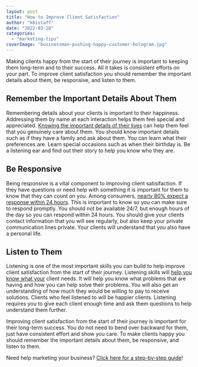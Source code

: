 ```yaml
---
layout: post
title: "How to Improve Client Satisfaction"
author: "kbistaff"
date: "2022-03-28"
categories: 
  - "marketing-tips"
coverImage: "businessman-pushing-happy-customer-hologram.jpg"
---
```


Making clients happy from the start of their journey is important to keeping them long-term and to their success. All it takes is consistent efforts on your part. To improve client satisfaction you should remember the important details about them, be responsive, and listen to them.

## **Remember the Important Details About Them**

Remembering details about your clients is important to their happiness. Addressing them by name at each interaction helps them feel special and appreciated. [Knowing the important details of their lives](https://www.customerexperienceinsight.com/9-things-you-must-remember-about-customers/) can help them feel that you genuinely care about them. You should know important details such as if they have a family and ask about them. You can learn what their preferences are. Learn special occasions such as when their birthday is. Be a listening ear and find out their story to help you know who they are.

## **Be Responsive**

Being responsive is a vital component to improving client satisifaction. If they have questions or need help with something it is important for them to know that they can count on you. Among consumers, [nearly 80% expect a response within 24 hours](https://www.bigleap.com/blog/diy-digital-marketing-what-you-can-do-yourself/). This is important to know so you can make sure to respond promptly. You should not be available 24/7, but enough hours of the day so you can respond within 24 hours. You should give your clients contact information that you will see regularly, but also keep your private communication lines private. Your clients will understand that you also have a personal life.

## **Listen to Them**

Listening is one of the most important skills you can build to help improve client satisfaction from the start of their journey. Listening skills will [help you know what your](https://www.freshworks.com/live-chat-software/guide-to-happy-customers-blog/) client needs. It will help you know what problems that are having and how you can help solve their problems. You will also get an understanding of how much they would be willing to pay to receive solutions. Clients who feel listened to will be happier clients. Listening requires you to give each client enough time and ask them questions to help understand them further.

Improving client satisfaction from the start of their journey is important for their long-term success. You do not need to bend over backward for them, just have consistent effort and show you care. To make clients happy you should remember the important details about them, be responsive, and listen to them.

Need help marketing your business? [Click here for a step-by-step guide](https://ebook.katebagoy.com/lto)!
